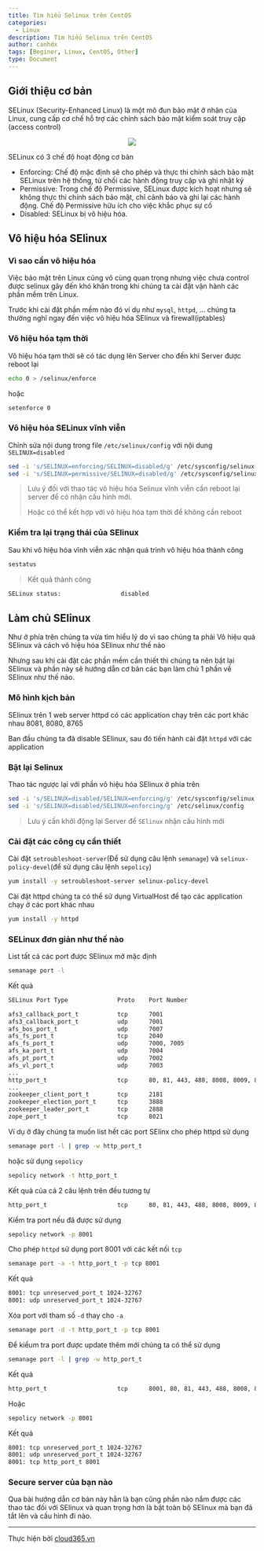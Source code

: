 ```yaml
---
title: Tìm hiểu Selinux trên CentOS
categories:
  - Linux
description: Tìm hiểu Selinux trên CentOS
author: canhdx
tags: [Beginer, Linux, CentOS, Other]
type: Document
---
```


## Giới thiệu cơ bản 

SELinux (Security-Enhanced Linux) là một mô đun bảo mật ở nhân của Linux, cung cấp cơ chế hỗ trợ các chính sách bảo mật kiểm soát truy cập (access control)

<p align="center">
<img src="/images/img-selinux/Selinux.jpg">
</p>

SELinux có 3 chế độ hoạt động cơ bản

- Enforcing: Chế độ mặc định sẽ cho phép và thực thi chính sách bảo mật SELinux trên hệ thống, từ chối các hành động truy cập và ghi nhật ký
- Permissive: Trong chế độ Permissive, SELinux được kích hoạt nhưng sẽ không thực thi chính sách bảo mật, chỉ cảnh báo và ghi lại các hành động. Chế độ Permissive hữu ích cho việc khắc phục sự cố
- Disabled: SELinux bị vô hiệu hóa.


## Vô hiệu hóa SElinux 

### Vì sao cần vô hiệu hóa
Việc bảo mật trên Linux cũng vô cùng quan trọng nhưng việc chưa control được selinux gây đến khó khăn trong khi chúng ta cài đặt vận hành các phần mềm trên Linux.

Trước khi cài đặt phần mềm nào đó ví dụ như `mysql`, `httpd`, ... chúng ta thường nghĩ ngay đến việc vô hiệu hóa SElinux và firewall(iptables) 

### Vô hiệu hóa tạm thời 
Vô hiệu hóa tạm thời sẽ có tác dụng lên Server cho đến khi Server được reboot lại 
```sh  
echo 0 > /selinux/enforce
```
hoặc 
```sh
setenforce 0
```

### Vô hiệu hóa SELinux vĩnh viễn
Chỉnh sửa nội dung trong file `/etc/selinux/config` với nội dung `SELINUX=disabled`
```sh
sed -i 's/SELINUX=enforcing/SELINUX=disabled/g' /etc/sysconfig/selinux
sed -i 's/SELINUX=permissive/SELINUX=disabled/g' /etc/sysconfig/selinux
```

> Lưu ý đối với thao tác vô hiệu hóa Selinux vĩnh viễn cần reboot lại server để  có nhận cấu hình mới. 
>
> Hoặc có thể kết hợp với vô hiệu hóa tạm thời để không cần reboot

### Kiểm tra lại trạng thái của SElinux 
Sau khi vô hiệu hóa vĩnh viễn xác nhận quá trình vô hiệu hóa thành công
```sh 
sestatus
```
> Kết quả thành công 
```sh 
SELinux status:                 disabled
```

## Làm chủ SElinux 

Như ở phía trên chúng ta vừa tìm hiểu lý do vì sao chúng ta phải Vô hiệu quá SElinux và cách vô hiệu hóa SElinux như thế nào

Nhưng sau khi cài đặt các phần mềm cần thiết thì chúng ta nên bật lại SElinux và phần này sẽ hướng dẫn cơ bản các bạn làm chủ 1 phần về SElinux như thế nào.

### Mô hình kịch bản 
SElinux trên 1 web server httpd có các application chạy trên các port khác nhau 8081, 8080, 8765

Ban đầu chúng ta đã disable SElinux, sau đó tiến hành cài đặt `httpd` với các application 

### Bật lại Selinux
Thao tác ngược lại với phần vô hiệu hóa SElinux ở phía trên
```sh 
sed -i 's/SELINUX=disabled/SELINUX=enforcing/g' /etc/sysconfig/selinux
sed -i 's/SELINUX=disabled/SELINUX=enforcing/g' /etc/selinux/config
```
> Lưu ý cần khởi động lại Server để `SElinux` nhận cấu hình mới 

### Cài đặt các công cụ cần thiết 
Cài đặt `setroubleshoot-server`(Để sử dụng câu lệnh `semanage`) và `selinux-policy-devel`(để sử dụng câu lệnh `sepolicy`)
```sh 
yum install -y setroubleshoot-server selinux-policy-devel
```

Cài đặt httpd chúng ta có thể sử dụng VirtualHost để tạo các application chạy ở các port khác nhau
```sh 
yum install -y httpd
```

### SELinux đơn giản như thế nào
List tất cả các port được SElinux mở mặc định
```sh 
semanage port -l
```

Kết quả 
```sh 
SELinux Port Type              Proto    Port Number

afs3_callback_port_t           tcp      7001
afs3_callback_port_t           udp      7001
afs_bos_port_t                 udp      7007
afs_fs_port_t                  tcp      2040
afs_fs_port_t                  udp      7000, 7005
afs_ka_port_t                  udp      7004
afs_pt_port_t                  udp      7002
afs_vl_port_t                  udp      7003
...
http_port_t                    tcp      80, 81, 443, 488, 8008, 8009, 8443, 9000
...
zookeeper_client_port_t        tcp      2181
zookeeper_election_port_t      tcp      3888
zookeeper_leader_port_t        tcp      2888
zope_port_t                    tcp      8021
```

Ví dụ ở đây chúng ta muốn list hết các port SElinx cho phép httpd sử dụng
```sh 
semanage port -l | grep -w http_port_t
```
hoặc sử dụng `sepolicy`
```sh 
sepolicy network -t http_port_t
```

Kết quả của cả 2 câu lệnh trên đều tương tự
```sh 
http_port_t                    tcp      80, 81, 443, 488, 8008, 8009, 8443, 9000
```

Kiểm tra port nếu đã được sử dụng
```sh 
sepolicy network -p 8001
```

Cho phép `httpd` sử dụng port 8001 với các kết nối `tcp`
```sh 
semanage port -a -t http_port_t -p tcp 8001
```

Kết quả 
```sh 
8001: tcp unreserved_port_t 1024-32767
8001: udp unreserved_port_t 1024-32767
```

Xóa port với tham số `-d` thay cho `-a`
```sh 
semanage port -d -t http_port_t -p tcp 8001
```

Để kiểum tra port được update thêm mới chúng ta có thể sử dụng 
```sh 
semanage port -l | grep -w http_port_t
```

Kết quả 
```sh 
http_port_t                    tcp      8001, 80, 81, 443, 488, 8008, 8009, 8443, 9000
```
Hoặc 
```sh 
sepolicy network -p 8001
```

Kết quả
```sh 
8001: tcp unreserved_port_t 1024-32767
8001: udp unreserved_port_t 1024-32767
8001: tcp http_port_t 8001
```

### Secure server của bạn nào

Qua bài hướng dẫn cơ bản này hẳn là bạn cũng phần nào nắm được các thao tác đối với SElinux và quan trọng hơn là bật toàn bộ SElinux mà bạn đã tắt lên và cấu hình đi nào.

---

Thực hiện bởi <a href="https://cloud365.vn/" target="_blank">cloud365.vn</a>

